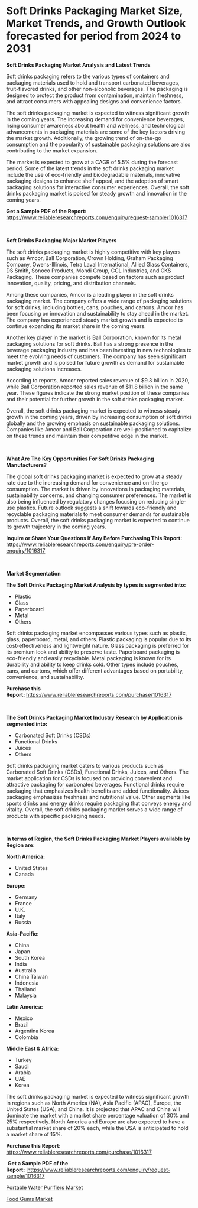 <p><h1>Soft Drinks Packaging Market Size, Market Trends, and Growth Outlook forecasted for period from 2024 to 2031</h1></p><p><strong>Soft Drinks Packaging Market Analysis and Latest Trends</strong></p>
<p><p>Soft drinks packaging refers to the various types of containers and packaging materials used to hold and transport carbonated beverages, fruit-flavored drinks, and other non-alcoholic beverages. The packaging is designed to protect the product from contamination, maintain freshness, and attract consumers with appealing designs and convenience factors.</p><p>The soft drinks packaging market is expected to witness significant growth in the coming years. The increasing demand for convenience beverages, rising consumer awareness about health and wellness, and technological advancements in packaging materials are some of the key factors driving the market growth. Additionally, the growing trend of on-the-go consumption and the popularity of sustainable packaging solutions are also contributing to the market expansion.</p><p>The market is expected to grow at a CAGR of 5.5% during the forecast period. Some of the latest trends in the soft drinks packaging market include the use of eco-friendly and biodegradable materials, innovative packaging designs to enhance shelf appeal, and the adoption of smart packaging solutions for interactive consumer experiences. Overall, the soft drinks packaging market is poised for steady growth and innovation in the coming years.</p></p>
<p><strong>Get a Sample PDF of the Report:&nbsp;</strong> <a href="https://www.reliableresearchreports.com/enquiry/request-sample/1016317">https://www.reliableresearchreports.com/enquiry/request-sample/1016317</a></p>
<p>&nbsp;</p>
<p><strong>Soft Drinks Packaging Major Market Players</strong></p>
<p><p>The soft drinks packaging market is highly competitive with key players such as Amcor, Ball Corporation, Crown Holding, Graham Packaging Company, Owens-Illinois, Tetra Laval International, Allied Glass Containers, DS Smith, Sonoco Products, Mondi Group, CCL Industries, and CKS Packaging. These companies compete based on factors such as product innovation, quality, pricing, and distribution channels.</p><p>Among these companies, Amcor is a leading player in the soft drinks packaging market. The company offers a wide range of packaging solutions for soft drinks, including bottles, cans, pouches, and cartons. Amcor has been focusing on innovation and sustainability to stay ahead in the market. The company has experienced steady market growth and is expected to continue expanding its market share in the coming years.</p><p>Another key player in the market is Ball Corporation, known for its metal packaging solutions for soft drinks. Ball has a strong presence in the beverage packaging industry and has been investing in new technologies to meet the evolving needs of customers. The company has seen significant market growth and is poised for future growth as demand for sustainable packaging solutions increases.</p><p>According to reports, Amcor reported sales revenue of $9.3 billion in 2020, while Ball Corporation reported sales revenue of $11.8 billion in the same year. These figures indicate the strong market position of these companies and their potential for further growth in the soft drinks packaging market.</p><p>Overall, the soft drinks packaging market is expected to witness steady growth in the coming years, driven by increasing consumption of soft drinks globally and the growing emphasis on sustainable packaging solutions. Companies like Amcor and Ball Corporation are well-positioned to capitalize on these trends and maintain their competitive edge in the market.</p></p>
<p>&nbsp;</p>
<p><strong>What Are The Key Opportunities For Soft Drinks Packaging Manufacturers?</strong></p>
<p><p>The global soft drinks packaging market is expected to grow at a steady rate due to the increasing demand for convenience and on-the-go consumption. The market is driven by innovations in packaging materials, sustainability concerns, and changing consumer preferences. The market is also being influenced by regulatory changes focusing on reducing single-use plastics. Future outlook suggests a shift towards eco-friendly and recyclable packaging materials to meet consumer demands for sustainable products. Overall, the soft drinks packaging market is expected to continue its growth trajectory in the coming years.</p></p>
<p><strong>Inquire or Share Your Questions If Any Before Purchasing This Report:</strong> <a href="https://www.reliableresearchreports.com/enquiry/pre-order-enquiry/1016317">https://www.reliableresearchreports.com/enquiry/pre-order-enquiry/1016317</a></p>
<p>&nbsp;</p>
<p><strong>Market Segmentation</strong></p>
<p><strong>The Soft Drinks Packaging Market Analysis by types is segmented into:</strong></p>
<p><ul><li>Plastic</li><li>Glass</li><li>Paperboard</li><li>Metal</li><li>Others</li></ul></p>
<p><p>Soft drinks packaging market encompasses various types such as plastic, glass, paperboard, metal, and others. Plastic packaging is popular due to its cost-effectiveness and lightweight nature. Glass packaging is preferred for its premium look and ability to preserve taste. Paperboard packaging is eco-friendly and easily recyclable. Metal packaging is known for its durability and ability to keep drinks cold. Other types include pouches, cans, and cartons, which offer different advantages based on portability, convenience, and sustainability.</p></p>
<p><strong>Purchase this Report:&nbsp;</strong><a href="https://www.reliableresearchreports.com/purchase/1016317">https://www.reliableresearchreports.com/purchase/1016317</a></p>
<p>&nbsp;</p>
<p><strong>The Soft Drinks Packaging Market Industry Research by Application is segmented into:</strong></p>
<p><ul><li>Carbonated Soft Drinks (CSDs)</li><li>Functional Drinks</li><li>Juices</li><li>Others</li></ul></p>
<p><p>Soft drinks packaging market caters to various products such as Carbonated Soft Drinks (CSDs), Functional Drinks, Juices, and Others. The market application for CSDs is focused on providing convenient and attractive packaging for carbonated beverages. Functional drinks require packaging that emphasizes health benefits and added functionality. Juices packaging emphasizes freshness and nutritional value. Other segments like sports drinks and energy drinks require packaging that conveys energy and vitality. Overall, the soft drinks packaging market serves a wide range of products with specific packaging needs.</p></p>
<p>&nbsp;</p>
<p><strong>In terms of Region, the Soft Drinks Packaging Market Players available by Region are:</strong></p>
<p>
    <p> <strong> North America: </strong>
        <ul>
            <li>United States</li>
            <li>Canada</li>
        </ul>
        </p> 
    <p> <strong> Europe: </strong>
        <ul>
            <li>Germany</li>
            <li>France</li>
            <li>U.K.</li>
            <li>Italy</li>
            <li>Russia</li>
        </ul>
        </p> 
    <p> <strong> Asia-Pacific: </strong>
        <ul>
            <li>China</li>
            <li>Japan</li>
            <li>South Korea</li>
            <li>India</li>
            <li>Australia</li>
            <li>China Taiwan</li>
            <li>Indonesia</li>
            <li>Thailand</li>
            <li>Malaysia</li>
        </ul>
        </p> 
    <p> <strong> Latin America: </strong>
        <ul>
            <li>Mexico</li>
            <li>Brazil</li>
            <li>Argentina Korea</li>
            <li>Colombia</li>
        </ul>
        </p> 
    <p> <strong> Middle East & Africa: </strong>
        <ul>
            <li>Turkey</li>
            <li>Saudi</li>
            <li>Arabia</li>
            <li>UAE</li>
            <li>Korea</li>
        </ul>
    </p>
    </p>
<p><p>The soft drinks packaging market is expected to witness significant growth in regions such as North America (NA), Asia Pacific (APAC), Europe, the United States (USA), and China. It is projected that APAC and China will dominate the market with a market share percentage valuation of 30% and 25% respectively. North America and Europe are also expected to have a substantial market share of 20% each, while the USA is anticipated to hold a market share of 15%.</p></p>
<p><strong>Purchase this Report: </strong><a href="https://www.reliableresearchreports.com/purchase/1016317">https://www.reliableresearchreports.com/purchase/1016317</a></p>
<p>&nbsp;<strong>Get a Sample PDF of the Report:&nbsp;&nbsp;</strong><a href="https://www.reliableresearchreports.com/enquiry/request-sample/1016317">https://www.reliableresearchreports.com/enquiry/request-sample/1016317</a></p>
<p><strong></strong></p>
<p><p><a href="https://woozy-pyroraptor-a1f.notion.site/Portable-Water-Purifiers-Market-Growth-Market-Trends-COVID-19-Impact-and-Forecasts-for-period-fro-23b025de036f4f828f633d4174eea7ff">Portable Water Purifiers Market</a></p><p><a href="https://view.publitas.com/reportprime-1/food-gums-market-size-share-trends-analysis-report-by-material-by-type-by-end-user-by-region-and-segment-forecasts-2024-2031/">Food Gums Market</a></p></p>